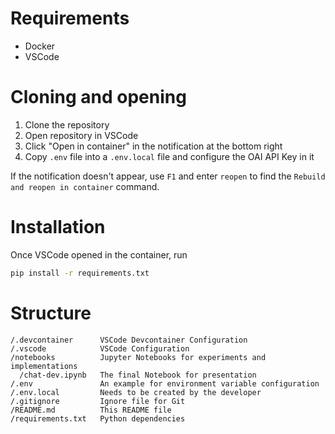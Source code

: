 # Requirements

- Docker
- VSCode

# Cloning and opening

1. Clone the repository
2. Open repository in VSCode
3. Click "Open in container" in the notification at the bottom right
4. Copy `.env` file into a `.env.local` file and configure the OAI API Key in it

If the notification doesn't appear, use `F1` and enter `reopen` to find the
`Rebuild and reopen in container` command.

# Installation

Once VSCode opened in the container, run

```bash
pip install -r requirements.txt
```

# Structure

```
/.devcontainer      VSCode Devcontainer Configuration
/.vscode            VSCode Configuration
/notebooks          Jupyter Notebooks for experiments and implementations
  /chat-dev.ipynb   The final Notebook for presentation
/.env               An example for environment variable configuration
/.env.local         Needs to be created by the developer
/.gitignore         Ignore file for Git
/README.md          This README file
/requirements.txt   Python dependencies
```
